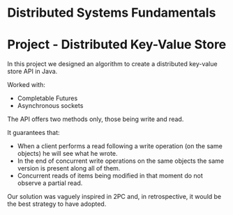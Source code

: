 # Distributed Systems Fundamentals

# Project - Distributed Key-Value Store

In this project we designed an algorithm to create a distributed key-value store API in Java.

Worked with:
- Completable Futures
- Asynchronous sockets

The API offers two methods only, those being write and read.

It guarantees that:
- When a client performs a read following a write operation (on the same objects) he will see what he wrote.
- In the end of concurrent write operations on the same objects the same version is present along all of them.
- Concurrent reads of items being modified in that moment do not observe a partial read.

Our solution was vaguely inspired in 2PC and, in retrospective, it would be the best strategy to have adopted.
